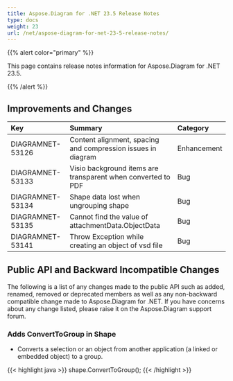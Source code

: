 ```yaml
---
title: Aspose.Diagram for .NET 23.5 Release Notes
type: docs
weight: 23
url: /net/aspose-diagram-for-net-23-5-release-notes/
---
```


{{% alert color="primary" %}} 

This page contains release notes information for Aspose.Diagram for .NET 23.5.

{{% /alert %}} 
## **Improvements and Changes**

|**Key**|**Summary**|**Category**|
| :- | :- | :- |
|DIAGRAMNET-53126|Content alignment, spacing and compression issues in diagram|Enhancement|
|DIAGRAMNET-53133|Visio background items are transparent when converted to PDF|Bug|
|DIAGRAMNET-53134|Shape data lost when ungrouping shape|Bug|
|DIAGRAMNET-53135|Cannot find the value of attachmentData.ObjectData|Bug|
|DIAGRAMNET-53141|Throw Exception while creating an object of vsd file|Bug|

## **Public API and Backward Incompatible Changes**
The following is a list of any changes made to the public API such as added, renamed, removed or deprecated members as well as any non-backward compatible change made to Aspose.Diagram for .NET. If you have concerns about any change listed, please raise it on the Aspose.Diagram support forum.

### **Adds ConvertToGroup in Shape**
- Converts a selection or an object from another application (a linked or embedded object) to a group.

{{< highlight java >}}
shape.ConvertToGroup();
{{< /highlight >}}
